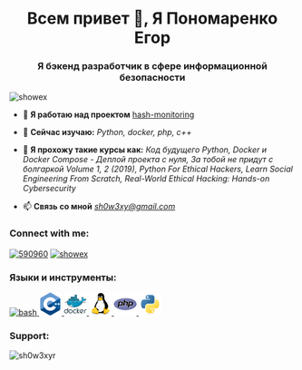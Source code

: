 <h1 align="center">Всем привет 👋, Я Пономаренко Егор</h1>
<h3 align="center">Я бэкенд разработчик в сфере информационной безопасности</h3>

<p align="left"> <img src="https://komarev.com/ghpvc/?username=showex&label=Profile%20views&color=0e75b6&style=flat" alt="showex" /> </p>

- 🔭 **Я работаю над проектом** [hash-monitoring](https://github.com/show3x/hash-monitoring)

- 🌱 **Сейчас изучаю:** *Python, docker, php, c++*

- 💬 **Я прохожу такие курсы как:** *Код будущего Python, Docker и Docker Compose - Деплой проекта с нуля, За тобой не придут с болгаркой Volume 1, 2 (2019), Python For Ethical Hackers, Learn Social Engineering From Scratch, Real-World Ethical Hacking: Hands-on Cybersecurity*

- 📫 **Связь со мной** *sh0w3xy@gmail.com*

<h3 align="left">Connect with me:</h3>
<p align="left">
<a href="https://stackoverflow.com/users/590960" target="blank"><img align="center" src="https://raw.githubusercontent.com/rahuldkjain/github-profile-readme-generator/master/src/images/icons/Social/stack-overflow.svg" alt="590960" height="30" width="40" /></a>
<a href="https://www.youtube.com/c/showex" target="blank"><img align="center" src="https://raw.githubusercontent.com/rahuldkjain/github-profile-readme-generator/master/src/images/icons/Social/youtube.svg" alt="showex" height="30" width="40" /></a>
</p>

<h3 align="left">Языки и инструменты:</h3>
<p align="left"> <a href="https://www.gnu.org/software/bash/" target="_blank" rel="noreferrer"> <img src="https://www.vectorlogo.zone/logos/gnu_bash/gnu_bash-icon.svg" alt="bash" width="40" height="40"/> </a> <a href="https://www.w3schools.com/cpp/" target="_blank" rel="noreferrer"> <img src="https://raw.githubusercontent.com/devicons/devicon/master/icons/cplusplus/cplusplus-original.svg" alt="cplusplus" width="40" height="40"/> </a> <a href="https://www.docker.com/" target="_blank" rel="noreferrer"> <img src="https://raw.githubusercontent.com/devicons/devicon/master/icons/docker/docker-original-wordmark.svg" alt="docker" width="40" height="40"/> </a> <a href="https://www.linux.org/" target="_blank" rel="noreferrer"> <img src="https://raw.githubusercontent.com/devicons/devicon/master/icons/linux/linux-original.svg" alt="linux" width="40" height="40"/> </a> <a href="https://www.php.net" target="_blank" rel="noreferrer"> <img src="https://raw.githubusercontent.com/devicons/devicon/master/icons/php/php-original.svg" alt="php" width="40" height="40"/> </a> <a href="https://www.python.org" target="_blank" rel="noreferrer"> <img src="https://raw.githubusercontent.com/devicons/devicon/master/icons/python/python-original.svg" alt="python" width="40" height="40"/> </a> </p>

<h3 align="left">Support:</h3>
<p><a href="https://www.buymeacoffee.com/sh0w3xyr"> <img align="left" src="https://cdn.buymeacoffee.com/buttons/v2/default-yellow.png" height="50" width="210" alt="sh0w3xyr" /></a></p><br><br>

